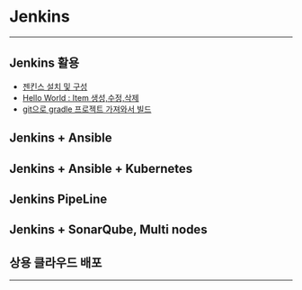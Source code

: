 # Jenkins

---

## Jenkins 활용
- <a href="/note/젠킨스 설치 및 구성.md" target="_blank">젠킨스 설치 및 구성</a>
- <a href="/note/Hello World : Item 생성,수정,삭제.md" target="_blank">Hello World : Item 생성,수정,삭제</a>
- <a href="/note/git으로 gradle 프로젝트 가져와서 빌드.md" target="_blank">git으로 gradle 프로젝트 가져와서 빌드</a>


## Jenkins + Ansible

## Jenkins + Ansible + Kubernetes

## Jenkins PipeLine

## Jenkins + SonarQube, Multi nodes

## 상용 클라우드 배포

---
